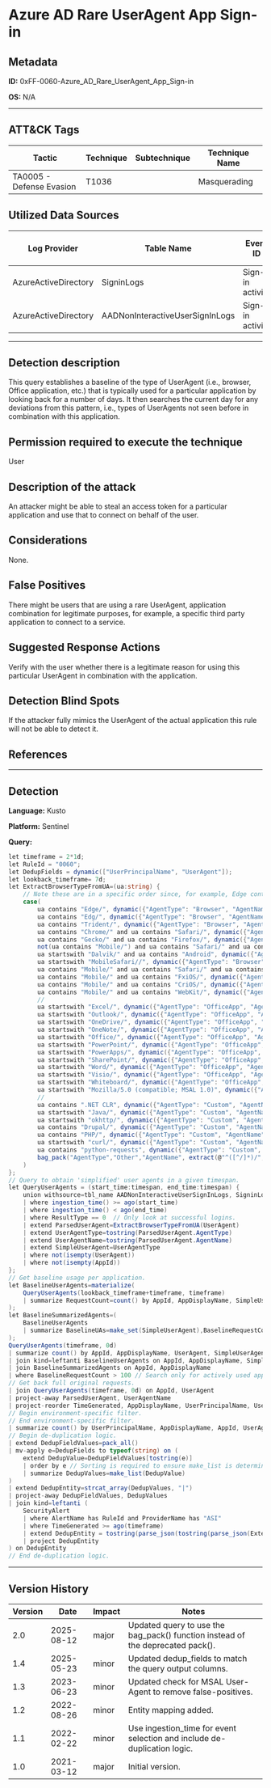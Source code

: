 # Azure AD Rare UserAgent App Sign-in

## Metadata
**ID:** 0xFF-0060-Azure_AD_Rare_UserAgent_App_Sign-in

**OS:** N/A

---

## ATT&CK Tags

| Tactic | Technique | Subtechnique | Technique Name |
|---|---|---| --- |
| TA0005 - Defense Evasion | T1036 |  | Masquerading|

## Utilized Data Sources

| Log Provider | Table Name | Event ID | Event Name | ATT&CK Data Source | ATT&CK Data Component|
|---------|---------|---------|----------|---------|---------|
|AzureActiveDirectory|SigninLogs|Sign-in activity||Logon Session|Logon Session Metadata|
|AzureActiveDirectory|AADNonInteractiveUserSignInLogs|Sign-in activity||Logon Session|Logon Session Metadata|
---

## Detection description
This query establishes a baseline of the type of UserAgent (i.e., browser, Office application, etc.) that is typically used for a particular application by looking back for a number of days. It then searches the current day for any deviations from this pattern, i.e., types of UserAgents not seen before in combination with this application.



## Permission required to execute the technique
User


## Description of the attack
An attacker might be able to steal an access token for a particular application and use that to connect on behalf of the user.


## Considerations
None.


## False Positives
There might be users that are using a rare UserAgent, application combination for legitimate purposes, for example, a specific third party application to connect to a service.


## Suggested Response Actions
Verify with the user whether there is a legitimate reason for using this particular UserAgent in combination with the application.


## Detection Blind Spots
If the attacker fully mimics the UserAgent of the actual application this rule will not be able to detect it.


## References

---
## Detection

**Language:** Kusto

**Platform:** Sentinel

**Query:**
```C#
let timeframe = 2*1d;
let RuleId = "0060";
let DedupFields = dynamic(["UserPrincipalName", "UserAgent"]);
let lookback_timeframe= 7d;
let ExtractBrowserTypeFromUA=(ua:string) {
    // Note these are in a specific order since, for example, Edge contains based Chrome/ and Edge/ strings.
    case(
        ua contains "Edge/", dynamic({"AgentType": "Browser", "AgentName": "Edge"}),
        ua contains "Edg/", dynamic({"AgentType": "Browser", "AgentName": "Edge"}),
        ua contains "Trident/", dynamic({"AgentType": "Browser", "AgentName": "Internet Explorer"}),
        ua contains "Chrome/" and ua contains "Safari/", dynamic({"AgentType": "Browser", "AgentName": "Chrome"}),
        ua contains "Gecko/" and ua contains "Firefox/", dynamic({"AgentType": "Browser", "AgentName": "Firefox"}),
        not(ua contains "Mobile/") and ua contains "Safari/" and ua contains "Version/", dynamic({"AgentType": "Browser", "AgentName": "Safari"}),
        ua startswith "Dalvik/" and ua contains "Android", dynamic({"AgentType": "Browser", "AgentName": "Android Browser"}),
        ua startswith "MobileSafari//", dynamic({"AgentType": "Browser", "AgentName": "Mobile Safari"}),
        ua contains "Mobile/" and ua contains "Safari/" and ua contains "Version/", dynamic({"AgentType": "Browser", "AgentName": "Mobile Safari"}),
        ua contains "Mobile/" and ua contains "FxiOS/", dynamic({"AgentType": "Browser", "AgentName": "IOS Firefox"}),
        ua contains "Mobile/" and ua contains "CriOS/", dynamic({"AgentType": "Browser", "AgentName": "IOS Chrome"}),
        ua contains "Mobile/" and ua contains "WebKit/", dynamic({"AgentType": "Browser", "AgentName": "Mobile Webkit"}),
        //
        ua startswith "Excel/", dynamic({"AgentType": "OfficeApp", "AgentName": "Excel"}),
        ua startswith "Outlook/", dynamic({"AgentType": "OfficeApp", "AgentName": "Outlook"}),
        ua startswith "OneDrive/", dynamic({"AgentType": "OfficeApp", "AgentName": "OneDrive"}),
        ua startswith "OneNote/", dynamic({"AgentType": "OfficeApp", "AgentName": "OneNote"}),
        ua startswith "Office/", dynamic({"AgentType": "OfficeApp", "AgentName": "Office"}),
        ua startswith "PowerPoint/", dynamic({"AgentType": "OfficeApp", "AgentName": "PowerPoint"}),
        ua startswith "PowerApps/", dynamic({"AgentType": "OfficeApp", "AgentName": "PowerApps"}),
        ua startswith "SharePoint/", dynamic({"AgentType": "OfficeApp", "AgentName": "SharePoint"}),
        ua startswith "Word/", dynamic({"AgentType": "OfficeApp", "AgentName": "Word"}),
        ua startswith "Visio/", dynamic({"AgentType": "OfficeApp", "AgentName": "Visio"}),
        ua startswith "Whiteboard/", dynamic({"AgentType": "OfficeApp", "AgentName": "Whiteboard"}),
        ua startswith "Mozilla/5.0 (compatible; MSAL 1.0)", dynamic({"AgentType": "OfficeApp", "AgentName": "Office Telemetry"}),
        //
        ua contains ".NET CLR", dynamic({"AgentType": "Custom", "AgentName": "Dotnet"}),
        ua startswith "Java/", dynamic({"AgentType": "Custom", "AgentName": "Java"}),
        ua startswith "okhttp/", dynamic({"AgentType": "Custom", "AgentName": "okhttp"}),
        ua contains "Drupal/", dynamic({"AgentType": "Custom", "AgentName": "Drupal"}),
        ua contains "PHP/", dynamic({"AgentType": "Custom", "AgentName": "PHP"}),
        ua startswith "curl/", dynamic({"AgentType": "Custom", "AgentName": "curl"}),
        ua contains "python-requests", dynamic({"AgentType": "Custom", "AgentName": "Python"}),
        bag_pack("AgentType","Other","AgentName", extract(@"^([^/]*)/",1,ua))
    )
};
// Query to obtain 'simplified' user agents in a given timespan.
let QueryUserAgents = (start_time:timespan, end_time:timespan) {
    union withsource=tbl_name AADNonInteractiveUserSignInLogs, SigninLogs
    | where ingestion_time() >= ago(start_time)
    | where ingestion_time() < ago(end_time)
    | where ResultType == 0  // Only look at successful logins.
    | extend ParsedUserAgent=ExtractBrowserTypeFromUA(UserAgent)
    | extend UserAgentType=tostring(ParsedUserAgent.AgentType)
    | extend UserAgentName=tostring(ParsedUserAgent.AgentName)
    | extend SimpleUserAgent=UserAgentType
    | where not(isempty(UserAgent))
    | where not(isempty(AppId))
};
// Get baseline usage per application.
let BaselineUserAgents=materialize(
    QueryUserAgents(lookback_timeframe+timeframe, timeframe)
    | summarize RequestCount=count() by AppId, AppDisplayName, SimpleUserAgent
);
let BaselineSummarizedAgents=(
    BaselineUserAgents
    | summarize BaselineUAs=make_set(SimpleUserAgent),BaselineRequestCount=sum(RequestCount) by AppId, AppDisplayName
);
QueryUserAgents(timeframe, 0d)
| summarize count() by AppId, AppDisplayName, UserAgent, SimpleUserAgent
| join kind=leftanti BaselineUserAgents on AppId, AppDisplayName, SimpleUserAgent
| join BaselineSummarizedAgents on AppId, AppDisplayName
| where BaselineRequestCount > 100 // Search only for actively used applications.
// Get back full original requests.
| join QueryUserAgents(timeframe, 0d) on AppId, UserAgent
| project-away ParsedUserAgent, UserAgentName
| project-reorder TimeGenerated, AppDisplayName, UserPrincipalName, UserAgent, BaselineUAs
// Begin environment-specific filter.
// End environment-specific filter.
| summarize count() by UserPrincipalName, AppDisplayName, AppId, UserAgentType, SimpleUserAgent, UserAgent
// Begin de-duplication logic.
| extend DedupFieldValues=pack_all()
| mv-apply e=DedupFields to typeof(string) on (
    extend DedupValue=DedupFieldValues[tostring(e)]
    | order by e // Sorting is required to ensure make_list is deterministic.
    | summarize DedupValues=make_list(DedupValue)
)
| extend DedupEntity=strcat_array(DedupValues, "|")
| project-away DedupFieldValues, DedupValues
| join kind=leftanti (
    SecurityAlert
    | where AlertName has RuleId and ProviderName has "ASI"
    | where TimeGenerated >= ago(timeframe)
    | extend DedupEntity = tostring(parse_json(tostring(parse_json(ExtendedProperties)["Custom Details"])).DedupEntity[0])
    | project DedupEntity
) on DedupEntity
// End de-duplication logic.
```

---

## Version History
| Version | Date | Impact | Notes |
|---------|------|--------|------|
| 2.0  | 2025-08-12| major | Updated query to use the bag_pack() function instead of the deprecated pack(). |
| 1.4  | 2025-05-23| minor | Updated dedup_fields to match the query output columns. |
| 1.3  | 2023-06-23| minor | Updated check for MSAL User-Agent to remove false-positives. |
| 1.2  | 2022-08-26| minor | Entity mapping added. |
| 1.1  | 2022-02-22| minor | Use ingestion_time for event selection and include de-duplication logic. |
| 1.0  | 2021-03-12| major | Initial version. |
